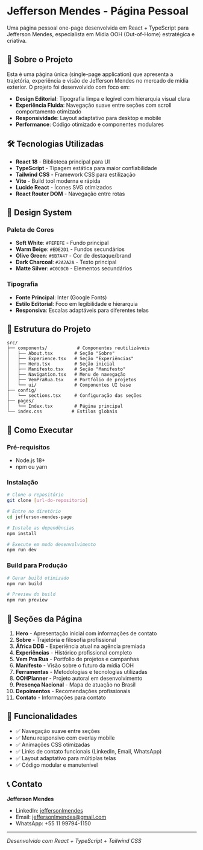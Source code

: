 
# Jefferson Mendes - Página Pessoal

Uma página pessoal one-page desenvolvida em React + TypeScript para Jefferson Mendes, especialista em Mídia OOH (Out-of-Home) estratégica e criativa.

## 🎯 Sobre o Projeto

Esta é uma página única (single-page application) que apresenta a trajetória, experiência e visão de Jefferson Mendes no mercado de mídia exterior. O projeto foi desenvolvido com foco em:

- **Design Editorial**: Tipografia limpa e legível com hierarquia visual clara
- **Experiência Fluida**: Navegação suave entre seções com scroll comportamento otimizado  
- **Responsividade**: Layout adaptativo para desktop e mobile
- **Performance**: Código otimizado e componentes modulares

## 🛠 Tecnologias Utilizadas

- **React 18** - Biblioteca principal para UI
- **TypeScript** - Tipagem estática para maior confiabilidade
- **Tailwind CSS** - Framework CSS para estilização
- **Vite** - Build tool moderna e rápida
- **Lucide React** - Ícones SVG otimizados
- **React Router DOM** - Navegação entre rotas

## 🎨 Design System

### Paleta de Cores
- **Soft White**: `#FEFEFE` - Fundo principal
- **Warm Beige**: `#EDE2D1` - Fundos secundários
- **Olive Green**: `#6B7A47` - Cor de destaque/brand
- **Dark Charcoal**: `#2A2A2A` - Texto principal
- **Matte Silver**: `#C0C0C0` - Elementos secundários

### Tipografia
- **Fonte Principal**: Inter (Google Fonts)
- **Estilo Editorial**: Foco em legibilidade e hierarquia
- **Responsiva**: Escalas adaptáveis para diferentes telas

## 📂 Estrutura do Projeto

```
src/
├── components/           # Componentes reutilizáveis
│   ├── About.tsx        # Seção "Sobre"
│   ├── Experience.tsx   # Seção "Experiências"  
│   ├── Hero.tsx         # Seção inicial
│   ├── Manifesto.tsx    # Seção "Manifesto"
│   ├── Navigation.tsx   # Menu de navegação
│   ├── VemPraRua.tsx    # Portfólio de projetos
│   └── ui/              # Componentes UI base
├── config/
│   └── sections.tsx     # Configuração das seções
├── pages/
│   └── Index.tsx        # Página principal
└── index.css           # Estilos globais
```

## 🚀 Como Executar

### Pré-requisitos
- Node.js 18+ 
- npm ou yarn

### Instalação
```bash
# Clone o repositório
git clone [url-do-repositorio]

# Entre no diretório
cd jefferson-mendes-page

# Instale as dependências
npm install

# Execute em modo desenvolvimento
npm run dev
```

### Build para Produção
```bash
# Gerar build otimizado
npm run build

# Preview do build
npm run preview
```

## 📱 Seções da Página

1. **Hero** - Apresentação inicial com informações de contato
2. **Sobre** - Trajetória e filosofia profissional
3. **África DDB** - Experiência atual na agência premiada
4. **Experiências** - Histórico profissional completo
5. **Vem Pra Rua** - Portfolio de projetos e campanhas
6. **Manifesto** - Visão sobre o futuro da mídia OOH
7. **Ferramentas** - Metodologias e tecnologias utilizadas
8. **OOHPlanner** - Projeto autoral em desenvolvimento
9. **Presença Nacional** - Mapa de atuação no Brasil
10. **Depoimentos** - Recomendações profissionais
11. **Contato** - Informações para contato

## 🔧 Funcionalidades

- ✅ Navegação suave entre seções
- ✅ Menu responsivo com overlay mobile
- ✅ Animações CSS otimizadas
- ✅ Links de contato funcionais (LinkedIn, Email, WhatsApp)
- ✅ Layout adaptativo para múltiplas telas
- ✅ Código modular e manutenível

## 📞 Contato

**Jefferson Mendes**
- LinkedIn: [jeffersonlmendes](https://www.linkedin.com/in/jeffersonlmendes/)
- Email: jeffersonlmendes@gmail.com
- WhatsApp: +55 11 99794-1150

---

*Desenvolvido com React + TypeScript + Tailwind CSS*
